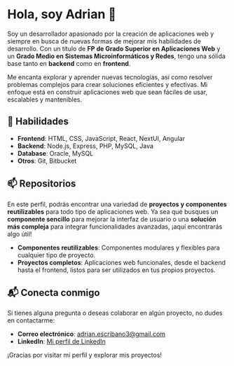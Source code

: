 # Hola, soy Adrian 👋

Soy un desarrollador apasionado por la creación de aplicaciones web y siempre en busca de nuevas formas de mejorar mis habilidades de desarrollo. Con un título de **FP de Grado Superior en Aplicaciones Web** y un **Grado Medio en Sistemas Microinformáticos y Redes**, tengo una sólida base tanto en **backend** como en **frontend**.

Me encanta explorar y aprender nuevas tecnologías, así como resolver problemas complejos para crear soluciones eficientes y efectivas. Mi enfoque está en construir aplicaciones web que sean fáciles de usar, escalables y mantenibles.

## 🔭 Habilidades

- **Frontend**: HTML, CSS, JavaScript, React, NextUI, Angular
- **Backend**: Node.js, Express, PHP, MySQL, Java
- **Database**: Oracle, MySQL
- **Otros**: Git, Bitbucket

## 📫 Repositorios

En este perfil, podrás encontrar una variedad de **proyectos y componentes reutilizables** para todo tipo de aplicaciones web. Ya sea que busques un **componente sencillo** para mejorar la interfaz de usuario o una **solución más compleja** para integrar funcionalidades avanzadas, ¡aquí encontrarás algo útil!

- **Componentes reutilizables**: Componentes modulares y flexibles para cualquier tipo de proyecto.
- **Proyectos completos**: Aplicaciones web funcionales, desde el backend hasta el frontend, listos para ser utilizados en tus propios proyectos.

## 📬 Conecta conmigo

Si tienes alguna pregunta o deseas colaborar en algún proyecto, no dudes en contactarme:

- **Correo electrónico**: adrian.escribano3@gmail.com
- **LinkedIn**: [Mi perfil de LinkedIn](https://www.linkedin.com/in/adrián-escribano-pérez)

¡Gracias por visitar mi perfil y explorar mis proyectos!

<!--
**adrian-9559/adrian-9559** is a ✨ _special_ ✨ repository because its `README.md` (this file) appears on your GitHub profile.

Here are some ideas to get you started:

- 🔭 I’m currently working on ...
- 🌱 I’m currently learning ...
- 👯 I’m looking to collaborate on ...
- 🤔 I’m looking for help with ...
- 💬 Ask me about ...
- 📫 How to reach me: ...
- 😄 Pronouns: ...
- ⚡ Fun fact: ...
-->
